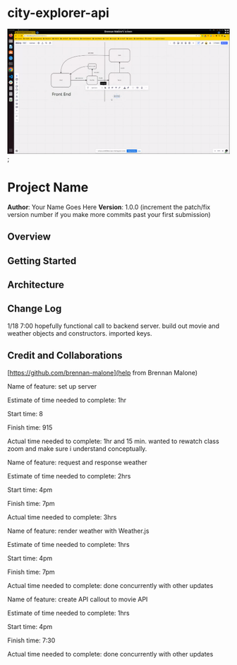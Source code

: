 # city-explorer-api

![request cycle graphic](request-cycle.png);

# Project Name

**Author**: Your Name Goes Here
**Version**: 1.0.0 (increment the patch/fix version number if you make more commits past your first submission)

## Overview
<!-- Provide a high level overview of what this application is and why you are building it, beyond the fact that it's an assignment for this class. (i.e. What's your problem domain?) -->

## Getting Started
<!-- What are the steps that a user must take in order to build this app on their own machine and get it running? -->

## Architecture
<!-- Provide a detailed description of the application design. What technologies (languages, libraries, etc) you're using, and any other relevant design information. -->

## Change Log
1/18 7:00 hopefully functional call to backend server. build out movie and weather objects and constructors. imported keys.

## Credit and Collaborations

[https://github.com/brennan-malone](help from Brennan Malone)



Name of feature: set up server

Estimate of time needed to complete: 1hr

Start time: 8

Finish time: 915

Actual time needed to complete: 1hr and 15 min. wanted to rewatch class zoom and make sure i understand conceptually.

Name of feature: request and response weather

Estimate of time needed to complete: 2hrs

Start time: 4pm

Finish time: 7pm

Actual time needed to complete: 3hrs

Name of feature: render weather with Weather.js

Estimate of time needed to complete: 1hrs

Start time: 4pm

Finish time: 7pm

Actual time needed to complete: done concurrently with other updates

Name of feature: create API callout to movie API

Estimate of time needed to complete: 1hrs

Start time: 4pm

Finish time: 7:30

Actual time needed to complete: done concurrently with other updates
